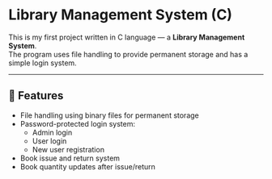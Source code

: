 # Library Management System (C)

This is my first project written in C language — a **Library Management System**.  
The program uses file handling to provide permanent storage and has a simple login system.

---

## 📌 Features
- File handling using binary files for permanent storage
- Password-protected login system:
  - Admin login
  - User login
  - New user registration
- Book issue and return system
- Book quantity updates after issue/return
